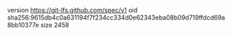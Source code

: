 version https://git-lfs.github.com/spec/v1
oid sha256:9615db4c0a631194f7f234cc334d0e62343eba08b09d719ffdcd69a8bb10377e
size 2458
